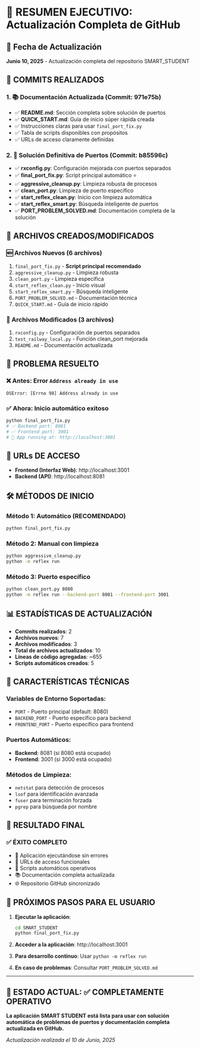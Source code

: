 # 🎉 RESUMEN EJECUTIVO: Actualización Completa de GitHub

## 📅 Fecha de Actualización
**Junio 10, 2025** - Actualización completa del repositorio SMART_STUDENT

## 🚀 COMMITS REALIZADOS

### 1. 📚 **Documentación Actualizada** (Commit: 971e75b)
- ✅ **README.md**: Sección completa sobre solución de puertos
- ✅ **QUICK_START.md**: Guía de inicio súper rápida creada
- ✅ Instrucciones claras para usar `final_port_fix.py`  
- ✅ Tabla de scripts disponibles con propósitos
- ✅ URLs de acceso claramente definidas

### 2. 🔧 **Solución Definitiva de Puertos** (Commit: b85596c)
- ✅ **rxconfig.py**: Configuración mejorada con puertos separados
- ✅ **final_port_fix.py**: Script principal automático ⭐
- ✅ **aggressive_cleanup.py**: Limpieza robusta de procesos
- ✅ **clean_port.py**: Limpieza de puerto específico
- ✅ **start_reflex_clean.py**: Inicio con limpieza automática
- ✅ **start_reflex_smart.py**: Búsqueda inteligente de puertos
- ✅ **PORT_PROBLEM_SOLVED.md**: Documentación completa de la solución

## 📁 ARCHIVOS CREADOS/MODIFICADOS

### 🆕 Archivos Nuevos (6 archivos)
1. `final_port_fix.py` - **Script principal recomendado**
2. `aggressive_cleanup.py` - Limpieza robusta
3. `clean_port.py` - Limpieza específica
4. `start_reflex_clean.py` - Inicio visual
5. `start_reflex_smart.py` - Búsqueda inteligente
6. `PORT_PROBLEM_SOLVED.md` - Documentación técnica
7. `QUICK_START.md` - Guía de inicio rápido

### 📝 Archivos Modificados (3 archivos)
1. `rxconfig.py` - Configuración de puertos separados
2. `test_railway_local.py` - Función clean_port mejorada
3. `README.md` - Documentación actualizada

## 🎯 PROBLEMA RESUELTO

### ❌ **Antes**: Error `Address already in use`
```
OSError: [Errno 98] Address already in use
```

### ✅ **Ahora**: Inicio automático exitoso
```bash
python final_port_fix.py
# ✅ Backend port: 8081
# ✅ Frontend port: 3001
# 🚀 App running at: http://localhost:3001
```

## 📱 URLs DE ACCESO

- **Frontend (Interfaz Web)**: http://localhost:3001
- **Backend (API)**: http://localhost:8081

## 🛠️ MÉTODOS DE INICIO

### **Método 1: Automático (RECOMENDADO)**
```bash
python final_port_fix.py
```

### **Método 2: Manual con limpieza**
```bash
python aggressive_cleanup.py
python -m reflex run
```

### **Método 3: Puerto específico**
```bash
python clean_port.py 8080
python -m reflex run --backend-port 8081 --frontend-port 3001
```

## 📊 ESTADÍSTICAS DE ACTUALIZACIÓN

- **Commits realizados**: 2
- **Archivos nuevos**: 7
- **Archivos modificados**: 3
- **Total de archivos actualizados**: 10
- **Líneas de código agregadas**: ~655
- **Scripts automáticos creados**: 5

## 🔧 CARACTERÍSTICAS TÉCNICAS

### Variables de Entorno Soportadas:
- `PORT` - Puerto principal (default: 8080)
- `BACKEND_PORT` - Puerto específico para backend
- `FRONTEND_PORT` - Puerto específico para frontend

### Puertos Automáticos:
- **Backend**: 8081 (si 8080 está ocupado)
- **Frontend**: 3001 (si 3000 está ocupado)

### Métodos de Limpieza:
- `netstat` para detección de procesos
- `lsof` para identificación avanzada
- `fuser` para terminación forzada
- `pgrep` para búsqueda por nombre

## 🎉 RESULTADO FINAL

### ✅ **ÉXITO COMPLETO**
- 🚀 Aplicación ejecutándose sin errores
- 📱 URLs de acceso funcionales
- 🔧 Scripts automáticos operativos
- 📚 Documentación completa actualizada
- 🌐 Repositorio GitHub sincronizado

## 🚀 PRÓXIMOS PASOS PARA EL USUARIO

1. **Ejecutar la aplicación**:
   ```bash
   cd SMART_STUDENT
   python final_port_fix.py
   ```

2. **Acceder a la aplicación**: http://localhost:3001

3. **Para desarrollo continuo**: Usar `python -m reflex run`

4. **En caso de problemas**: Consultar `PORT_PROBLEM_SOLVED.md`

---

## 🎯 **ESTADO ACTUAL: ✅ COMPLETAMENTE OPERATIVO**

**La aplicación SMART STUDENT está lista para usar con solución automática de problemas de puertos y documentación completa actualizada en GitHub.**

*Actualización realizada el 10 de Junio, 2025*
